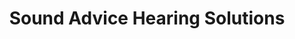 ---
title: "Sound Advice Hearing Solutions"
url: /saint-petersburg/sound-advice-hearing-solutions/
shop: hearing aids
---
